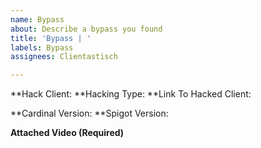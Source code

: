 ```yaml
---
name: Bypass
about: Describe a bypass you found
title: 'Bypass | '
labels: Bypass
assignees: Clientastisch

---
```


**Hack Client:
**Hacking Type:
**Link To Hacked Client:

**Cardinal Version: 
**Spigot Version:

**Attached Video (Required)**
